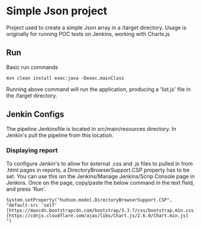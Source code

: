 # Simple Json project #
Project used to create a simple Json array in a /target directory. Usage is originally for running POC tests on Jenkins, working with Charts.js

## Run ##
Basic run commands

```
mvn clean install exec:java -Dexec.mainClass
```

Running above command will run the application, producing a 'list.js' file in the /target directory.

## Jenkin Configs ##
The pipeline Jenkinsfile is located in src/main/resources directory. In Jenkin's pull the pipeline from this location.

### Displaying report ###
To configure Jenkin's to allow for external .css and .js files to pulled in from .html pages in reports, a DirectoryBrowserSupport.CSP property has to be set. You can use this isn the Jenkins/Manage Jenkins/Scrip Console page in Jenkins. Once on the page, copy/paste the below command in the text field, and press 'Run'.
```
System.setProperty("hudson.model.DirectoryBrowserSupport.CSP", "default-src 'self' [https://maxcdn.bootstrapcdn.com/bootstrap/3.3.7/css/bootstrap.min.css] [https://cdnjs.cloudflare.com/ajax/libs/Chart.js/2.6.0/Chart.min.js] ")
```